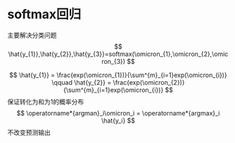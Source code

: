 # softmax回归

主要解决分类问题
$$
\hat{y_{1}},\hat{y_{2}},\hat{y_{3}}=softmax(\omicron_{1},\omicron_{2},\omicron_{3})
$$



$$
\hat{y_{1}} = \frac{exp(\omicron_{1})}{\sum^{m}_{i=1}exp(\omicron_{i})} \qquad \hat{y_{2}} = \frac{exp(\omicron_{2})}{\sum^{m}_{i=1}exp(\omicron_{i})}
$$
保证转化为和为1的概率分布
$$
\operatorname*{argman}_i\omicron_i =  \operatorname*{argmax}_i \hat{y_i}
$$
不改变预测输出



